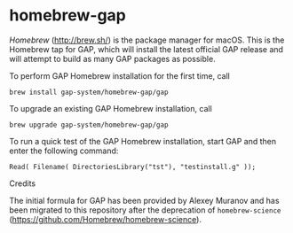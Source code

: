 # homebrew-gap

*Homebrew* (<http://brew.sh/>) is the package manager for macOS.
This is the Homebrew tap for GAP, which will install the latest
official GAP release and will attempt to build as many GAP packages
as possible.

To perform GAP Homebrew installation for the first time, call

    brew install gap-system/homebrew-gap/gap

To upgrade an existing GAP Homebrew installation, call

    brew upgrade gap-system/homebrew-gap/gap

To run a quick test of the GAP Homebrew installation, start GAP
and then enter the following command:

    Read( Filename( DirectoriesLibrary("tst"), "testinstall.g" ));
   
Credits

The initial formula for GAP has been provided by Alexey Muranov
and has been migrated to this repository after the deprecation of 
`homebrew-science` (<https://github.com/Homebrew/homebrew-science>).
